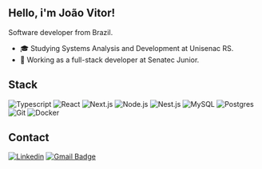 ## Hello, i'm João Vitor!

Software developer from Brazil.

- 🎓 Studying Systems Analysis and Development at Unisenac RS.
- 💼 Working as a full-stack developer at Senatec Junior.
  
## Stack

![Typescript](https://img.shields.io/badge/-Typescript-333333?style=flat&logo=typescript)
![React](https://img.shields.io/badge/-React-333333?style=flat&logo=react)
![Next.js](https://img.shields.io/badge/-Next.js-333333?style=flat&logo=next.js)
![Node.js](https://img.shields.io/badge/-Node.js-333333?style=flat&logo=node.js)
![Nest.js](https://img.shields.io/badge/-Nestjs-333333?style=flat&logo=nestjs)
![MySQL](https://img.shields.io/badge/-MySQL-333333?style=flat&logo=mysql)
![Postgres](https://img.shields.io/badge/-Postgresql-333333?style=flat&logo=postgresql)
![Git](https://img.shields.io/badge/-Git-333333?style=flat&logo=git)
![Docker](https://img.shields.io/badge/-Docker-333333?style=flat&logo=docker)
<br/>

## Contact

[![Linkedin](https://img.shields.io/badge/-joaovitorwoliveira-blue?style=flat-square&logo=Linkedin&logoColor=white&link=https://www.linkedin.com/in/joaovitorwoliveira/)](https://www.linkedin.com/in/joaovitorwoliveira/)
[![Gmail Badge](https://img.shields.io/badge/-joaovitorwoliveira@gmail.com-006bed?style=flat-square&logo=Gmail&logoColor=white&link=mailto:joaovitorwoliveira@gmail.com)](mailto:joaovitorwoliveira@gmail.com)


